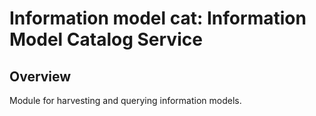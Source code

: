 # Information model cat: Information Model Catalog Service

## Overview

Module for harvesting and querying information models. 
